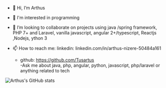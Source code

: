 - 👋 Hi, I’m Arthus
- 👀 I'm interested in programming 

- 💞️ I’m looking to collaborate on  projects using  java /spring framework,
              PHP 7+ and Laravel, vanilla javascript, angular 2+/typescript, Reactjs ,Nodejs, ython 3
              
- 📫 How to reach me: linkedin: linkedin.com/in/arthus-nizere-50484a161
   - github: https://github.com/Tusartus                
    -Ask me about java, php, angular, python, javascript, php/laravel or anything related to tech
                      



<!---
Tusartus/Tusartus is a ✨ special ✨ repository because its `README.md` (this file) appears on your GitHub profile.
You can click the Preview link to take a look at your changes.
--->


![Arthus's GitHub stats](https://github-readme-stats.vercel.app/api?username=tusartus&show_icons=true&theme=radical)
